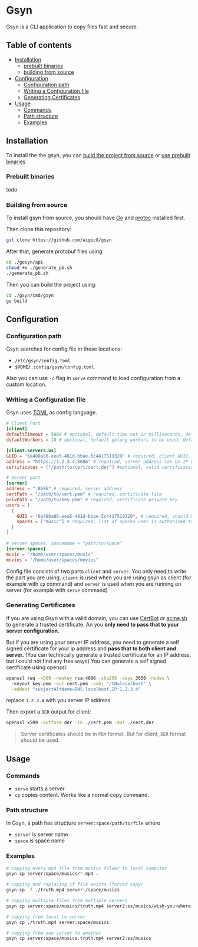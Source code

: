 # Gsyn
Gsyn is a CLI application to copy files fast and secure.

## Table of contents
- [Installation](#installation)
  - [prebuilt binaries](#prebuilt-binaries)
  - [building from source](#building-from-source)
- [Configuration](#configuration)
  - [Configuration path](#configuration-path)
  - [Writing a Configuration file](#writing-a-configuration-file)
  - [Generating Certificates](#generating-certificates)
- [Usage](#usage)
  - [Commands](#commands)
  - [Path structure](#path-structure)
  - [Examples](#examples)


## Installation
To install the the gsyn, you can [build the project from source](#building-from-source) or [use prebuilt binaries](#prebuilt-binaries)
### Prebuilt binaries
todo
### Building from source
To install gsyn from source, you should have [Go](https://go.dev/doc/install) and [protoc](https://grpc.io/docs/protoc-installation/) installed first.

Then clone this repository:
```bash
git clone https://github.com/aigic8/gsyn
```

After that, generate protobuf files using:
```bash
cd ./gosyn/api
chmod +x ./generate_pb.sh
./generate_pb.sh
```

Then you can build the project using:
```bash
cd ./gsyn/cmd/gsyn
go build
```

## Configuration
### Configuration path
Gsyn searches for config file in these locations:
- `/etc/gsyn/config.toml`
- `$HOME/.config/gsyn/config.toml`

Also you can use `-c` flag in `serve` command to load configuration from a custom location.

### Writing a Configuration file
Gsyn uses [TOML](https://toml.io/en/) as config language. 
```toml
# Client Part
[client]
defaultTimeout = 5000 # optional, default time out in milliseconds, default is 5000
defaultWorkers = 10 # optional, default golang workers to be used, default is 10

[client.servers.us]
GUID = "6a480a86-eea5-481d-bbae-5c4417519320" # required, client UUID, should match server
address = "https://1.2.3.4:8686" # required, server address can be IP or hostname
certificates = ["/path/to/cert/cert.der"] #optional, valid certificates for specific server. If empty, system default certificates will be used

# Server part
[server]
address = ":8686" # required, server address
certPath = "/path/to/cert.pem" # required, certificate file
privPath = "/path/to/key.pem" # required, certificate private key
users = [
  { 
    GUID = "6a480a86-eea5-481d-bbae-5c4417519320", # required, should match client UUID
    spaces = ["music"] # required, list of spaces user is authorized to access
  }
]

# server spaces, spaceName = "path/to/space"
[server.spaces]
music = "/home/user/spaces/music"
movies = "/home/user/spaces/movies"
```

Config file consists of two parts `client` and `server`. You only need to write the part you are using. `client` is used when you are using gsyn as client (for example with `cp` command) and `server` is used when you are running on server (for example with `serve` command)

### Generating Certificates
If you are using Gsyn with a valid domain, you can use [CertBot](https://certbot.eff.org/) or [acme.sh](acme.sh) to generate a trusted certificate. An you **only need to pass that to your server configuration.**

But if you are using your server IP address, you need to generate a self signed certificate for your ip address and **pass that to both client and server.** (You can technically generate a trusted certificate for an IP address, but I could not find any free ways)
You can generate a self signed certificate using openssl:
``` bash
openssl req -x509 -newkey rsa:4096 -sha256 -days 3650 -nodes \  
  -keyout key.pem -out cert.pem -subj "/CN=localhost" \
  -addext "subjectAltName=DNS:localhost,IP:1.2.3.4"
```
replace `1.2.3.4` with you server IP address.


Then export a `DER` output for client:
```bash
openssl x509 -outform der -in ./cert.pem -out ./cert.der
```
> Server certificates should be in `PEM` format. But for client, `DER` format should be used.

## Usage

### Commands
- `serve` starts a server
- `cp` copies content. Works like a normal copy command.

### Path structure
In Gsyn, a path has structure `server:space/path/to/file` where
- `server` is server name
- `space` is space name
### Examples
```bash
# copying every mp4 file from musics folder to local computer
gsyn cp server:space/musics/*.mp4 .

# copying and replacing if file exists (forced copy)
gsyn cp -f ./truth.mp4 server:/space/musics

# copying multiple files from multiple servers
gsyn cp server:space/musics/truth.mp4 server2:ss/musics/wish-you-where-here.mp4 .

# copying from local to server
gsyn cp ./truth.mp4 server:space/musics

# copying from one server to another
gsyn cp server:space/musics.truth.mp4 server2:ss/musics
```
